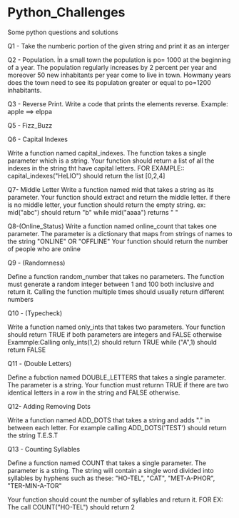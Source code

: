 # Python_Challenges

Some python questions and solutions 

Q1 - Take the numberic portion of the given string and print it as an interger

Q2 - Population. İn a small town the population is po= 1000 at the beginning of a year.
The population regularly increases by 2 percent per year and moreover 50 new inhabitants per year come to live in town.
Howmany years does the town need to see its populatıon greater or equal to po=1200 inhabitants.

Q3 - Reverse Print. Write a code that prints the elements reverse. Example: apple ==> elppa

Q5 - Fizz_Buzz

Q6 - Capital Indexes

Write a function named capital_indexes. The function takes a single parameter which is a string.
Your function should return a list of all the indexes in the string tht have capital letters.
FOR EXAMPLE:: capital_indexes("HeLlO") should return the list [0,2,4]

Q7- Middle Letter
Write a function named mid that takes a string as its parameter. Your function should extract and return the middle letter.
if there is no middle letter, your function should return the empty string.
ex: mid("abc") should return "b" while mid("aaaa") returns " " 

Q8-(Online_Status)  Write a function named online_count that takes one parameter.
The parameter is a dictionary that maps from strings of names to the string "ONLINE" OR "OFFLINE" 
Your function should return the number of people who are online 

Q9 - (Randomness)

Define a function random_number that takes no parameters. The function must generate a random integer between 1 and 100
both inclusive and return it.
Calling the function multiple times should usually return different numbers

Q10 - (Typecheck)

Write a function named only_ints that takes two parameters. Your function should return TRUE if both parameters are integers and FALSE otherwise 
Exammple:Calling only_ints(1,2) should return TRUE while ("A",1) should return FALSE

Q11 - (Double Letters)

Define a fubction named DOUBLE_LETTERS that takes a single parameter. The parameter is a string. Your function must returnn TRUE if there are two identical letters in a row in the string and FALSE otherwise.

Q12- Adding Removing Dots

Write a function named ADD_DOTS that takes a string and adds "." in between each letter.
For example calling ADD_DOTS('TEST') should return the string T.E.S.T

Q13 - Counting Syllables

Define a function named COUNT that takes a single parameter. The parameter is a string. The string will contain a single word divided into syllables by hyphens such as these: "HO-TEL", "CAT", "MET-A-PHOR", "TER-MIN-A-TOR"

Your function should count the number of syllables and return it.
FOR EX: The call COUNT("HO-TEL") should return 2 
